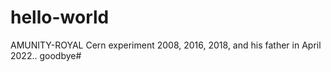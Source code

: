 # hello-world
AMUNITY-ROYAL
Cern experiment 2008, 2016, 2018,  and his father in April 2022..
goodbye#
